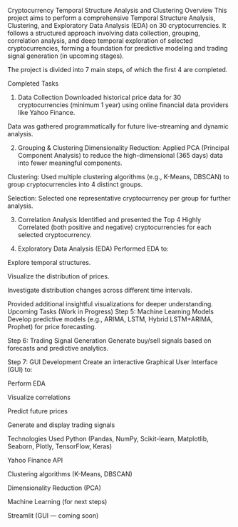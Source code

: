 Cryptocurrency Temporal Structure Analysis and Clustering
Overview
This project aims to perform a comprehensive Temporal Structure Analysis, Clustering, and Exploratory Data Analysis (EDA) on 30 cryptocurrencies.
It follows a structured approach involving data collection, grouping, correlation analysis, and deep temporal exploration of selected cryptocurrencies, forming a foundation for predictive modeling and trading signal generation (in upcoming stages).

The project is divided into 7 main steps, of which the first 4 are completed.

Completed Tasks
1. Data Collection
Downloaded historical price data for 30 cryptocurrencies (minimum 1 year) using online financial data providers like Yahoo Finance.

Data was gathered programmatically for future live-streaming and dynamic analysis.

2. Grouping & Clustering
Dimensionality Reduction: Applied PCA (Principal Component Analysis) to reduce the high-dimensional (365 days) data into fewer meaningful components.

Clustering: Used multiple clustering algorithms (e.g., K-Means, DBSCAN) to group cryptocurrencies into 4 distinct groups.

Selection: Selected one representative cryptocurrency per group for further analysis.

3. Correlation Analysis
Identified and presented the Top 4 Highly Correlated (both positive and negative) cryptocurrencies for each selected cryptocurrency.

4. Exploratory Data Analysis (EDA)
Performed EDA to:

Explore temporal structures.

Visualize the distribution of prices.

Investigate distribution changes across different time intervals.

Provided additional insightful visualizations for deeper understanding.
Upcoming Tasks (Work in Progress)
Step 5: Machine Learning Models
Develop predictive models (e.g., ARIMA, LSTM, Hybrid LSTM+ARIMA, Prophet) for price forecasting.

Step 6: Trading Signal Generation
Generate buy/sell signals based on forecasts and predictive analytics.

Step 7: GUI Development
Create an interactive Graphical User Interface (GUI) to:

Perform EDA

Visualize correlations

Predict future prices

Generate and display trading signals

Technologies Used
Python (Pandas, NumPy, Scikit-learn, Matplotlib, Seaborn, Plotly, TensorFlow, Keras)

Yahoo Finance API

Clustering algorithms (K-Means, DBSCAN)

Dimensionality Reduction (PCA)

Machine Learning (for next steps)

Streamlit (GUI — coming soon)


